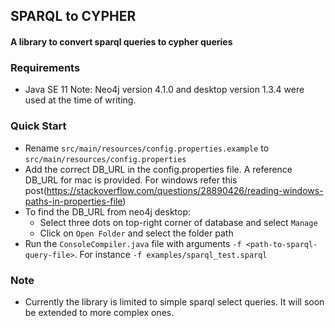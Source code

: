 ## SPARQL to CYPHER
#### A library to convert sparql queries to cypher queries

### Requirements
* Java SE 11
Note: Neo4j version 4.1.0 and desktop version 1.3.4 were used at the time of writing.

### Quick Start
* Rename `src/main/resources/config.properties.example` to `src/main/resources/config.properties`
* Add the correct DB_URL in the config.properties file. A reference DB_URL for mac is provided. For windows refer this post(https://stackoverflow.com/questions/28890426/reading-windows-paths-in-properties-file)
* To find the DB_URL from neo4j desktop:
    * Select three dots on top-right corner of database and select `Manage`
    * Click on `Open Folder` and select the folder path
* Run the `ConsoleCompiler.java` file with arguments `-f <path-to-sparql-query-file>`. For instance `-f examples/sparql_test.sparql`
  

### Note
* Currently the library is limited to simple sparql select queries. It will soon be extended to more complex ones.